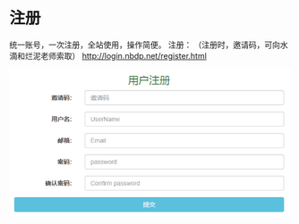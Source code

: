 # 注册

统一账号，一次注册，全站使用，操作简便。
注册： （注册时，邀请码，可向水滴和烂泥老师索取） 
http://login.nbdp.net/register.html

![注册](../image/login/reg.png '注册')